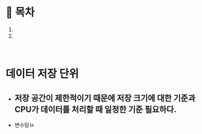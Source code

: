 # 🔖 목차

1.
2.

<br/>

# 데이터 저장 단위

  - ## 저장 공간이 제한적이기 때문에 저장 크기에 대한 기준과 CPU가 데이터를 처리할 때 일정한 기준 필요하다.

  - 변수탕ㅂ
  
